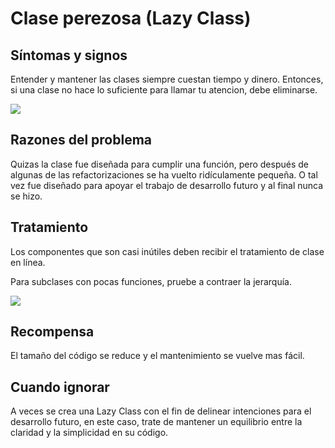 # Clase perezosa (Lazy Class)

## Síntomas y signos

Entender y mantener las clases siempre cuestan tiempo y dinero. 
Entonces, si una clase no hace lo suficiente para llamar tu atencion, debe eliminarse.

![](https://refactoring.guru/images/refactoring/content/smells/lazy-class-01.png?id=efec5911dfaaa3ba69d3eb4dab03fd3c)

## Razones del problema

Quizas la clase fue diseñada para cumplir una función, pero después de algunas de las refactorizaciones se ha vuelto ridículamente pequeña. 
O tal vez fue diseñado para apoyar el trabajo de desarrollo futuro y al final nunca se hizo.

## Tratamiento

Los componentes que son casi inútiles deben recibir el tratamiento de clase en línea.

Para subclases con pocas funciones, pruebe a contraer la jerarquía.

![](https://refactoring.guru/images/refactoring/content/smells/lazy-class-02.png?id=393302f2bd27ba0197660caea274ae23)

## Recompensa

El tamaño del código se reduce y el mantenimiento se vuelve mas fácil.

## Cuando ignorar

A veces se crea una Lazy Class con el fin de delinear intenciones para el desarrollo futuro, en este caso,
trate de mantener un equilibrio entre la claridad y la simplicidad en su código.